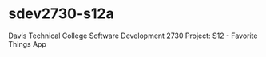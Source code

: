 # sdev2730-s12a
Davis Technical College
Software Development 2730
Project: S12 - Favorite Things App
